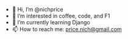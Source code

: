 - 👋 Hi, I’m @nichprice
- 👀 I’m interested in coffee, code, and F1
- 🌱 I’m currently learning Django
- 📫 How to reach me: price.nich@gmail.com

<!---
Nichprice/Nichprice is a ✨ special ✨ repository because its `README.md` (this file) appears on your GitHub profile.
You can click the Preview link to take a look at your changes.
--->
